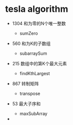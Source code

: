 # tesla algorithm
- 1304 和为零的N个唯一整数
    - sumZero
    
- 560 和为K的子数组
    - subarraySum
    
- 215 数组中的第K个最大元素
    - findKthLargest
    
- 867 转制矩阵
    - transpose

- 53 最大子序和
    - maxSubArray
  
- 